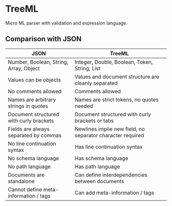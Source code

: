 # TreeML
Micro ML parser with validation and expression language.

## Comparison with JSON

| JSON | TreeML |
|---|---|
| Number, Boolean, String, Array, Object | Integer, Double, Boolean, Token, String, List |
| Values can be objects | Values and document structure are cleanly separated |
| No comments allowed | Comments allowed |
| Names are arbitrary strings in quotes | Names are strict tokens, no quotes needed |
| Document structured with curly brackets | Document structured with curly brackets or tabs |
| Fields are always separated by commas | Newlines implie new field, no separator character required |
| No line continuation syntax | Has line continuation syntax |
| No schema language | Has schema language |
| No path language | Has path language |
| Documents are standalone | Can define interdependencies between documents |
| Cannot define meta-information / tags | Can add meta-information / tags |